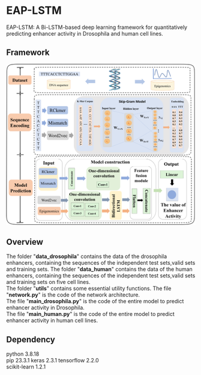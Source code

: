 # EAP-LSTM
EAP-LSTM: A Bi-LSTM-based deep learning framework for quantitatively predicting enhancer activity in Drosophila and human cell lines. 
## Framework
![image](figure/framework.png)
## Overview
The folder "**data_drosophila**" contains the data of the drosophila enhancers, containing the sequences of the independent test sets,valid sets and training sets.
The folder "**data_human**" contains the data of the human enhancers, containing the sequences of the independent test sets,valid sets and training sets on five cell lines.  
The folder "**utils**" contains some essential utility functions.
The file "**network.py**" is the code of the network architecture.  
The file "**main_drosophila.py**" is the code of the entire model to predict enhancer activity in Drosophila.   
The file "**main_human.py**" is the code of the entire model to predict enhancer activity in  human cell lines.
## Dependency
python 3.8.18  
pip 23.3.1
keras 2.3.1
tensorflow 2.2.0  
scikit-learn 1.2.1
